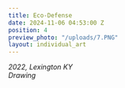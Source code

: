 ```yaml
---
title: Eco-Defense
date: 2024-11-06 04:53:00 Z
position: 4
preview_photo: "/uploads/7.PNG"
layout: individual_art
---
```


*2022, Lexington KY* <br> 
*Drawing* 